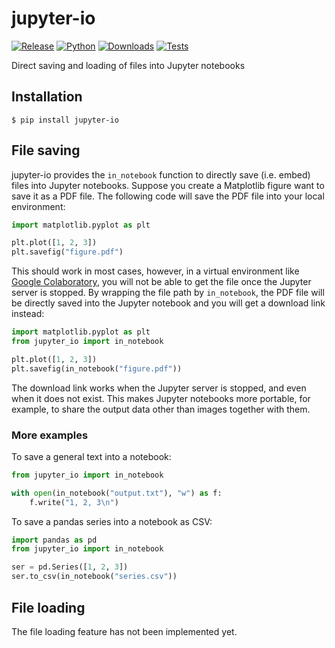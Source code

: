 # jupyter-io

[![Release](https://img.shields.io/pypi/v/jupyter-io?label=Release&color=cornflowerblue&style=flat-square)](https://pypi.org/project/jupyter-io/)
[![Python](https://img.shields.io/pypi/pyversions/jupyter-io?label=Python&color=cornflowerblue&style=flat-square)](https://pypi.org/project/jupyter-io/)
[![Downloads](https://img.shields.io/pypi/dm/jupyter-io?label=Downloads&color=cornflowerblue&style=flat-square)](https://pepy.tech/project/jupyter-io)
[![Tests](https://img.shields.io/github/actions/workflow/status/astropenguin/jupyter-io/tests.yaml?label=Tests&style=flat-square)](https://github.com/astropenguin/jupyter-io/actions)

Direct saving and loading of files into Jupyter notebooks

## Installation

```shell
$ pip install jupyter-io
```

## File saving

jupyter-io provides the `in_notebook` function to directly save (i.e. embed) files into Jupyter notebooks.
Suppose you create a Matplotlib figure want to save it as a PDF file.
The following code will save the PDF file into your local environment:
```python
import matplotlib.pyplot as plt

plt.plot([1, 2, 3])
plt.savefig("figure.pdf")
```
This should work in most cases, however, in a virtual environment like [Google Colaboratory](https://colab.research.google.com/), you will not be able to get the file once the Jupyter server is stopped.
By wrapping the file path by `in_notebook`, the PDF file will be directly saved into the Jupyter notebook and you will get a download link instead:
```python
import matplotlib.pyplot as plt
from jupyter_io import in_notebook

plt.plot([1, 2, 3])
plt.savefig(in_notebook("figure.pdf"))
```
The download link works when the Jupyter server is stopped, and even when it does not exist.
This makes Jupyter notebooks more portable, for example, to share the output data other than images together with them.

### More examples

To save a general text into a notebook:

```python
from jupyter_io import in_notebook

with open(in_notebook("output.txt"), "w") as f:
    f.write("1, 2, 3\n")
```

To save a pandas series into a notebook as CSV:

```python
import pandas as pd
from jupyter_io import in_notebook

ser = pd.Series([1, 2, 3])
ser.to_csv(in_notebook("series.csv"))
```

## File loading

The file loading feature has not been implemented yet.
